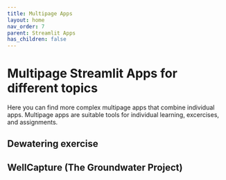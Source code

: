 ```yaml
---
title: Multipage Apps
layout: home
nav_order: 7
parent: Streamlit Apps
has_children: false
---
```


# Multipage Streamlit Apps for different topics

Here you can find more complex multipage apps that combine individual apps. Multipage apps are suitable tools for individual learning, excercises, and assignments.

## Dewatering exercise

## WellCapture (The Groundwater Project)

